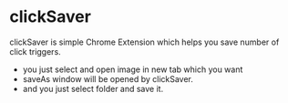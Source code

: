 # clickSaver
clickSaver is simple Chrome Extension which helps you save number of click triggers.

- you just select and open image in new tab which you want
- saveAs window will be opened by clickSaver.
- and you just select folder and save it.
